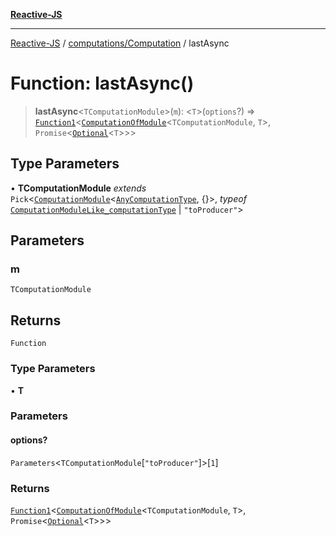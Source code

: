 [**Reactive-JS**](../../../README.md)

***

[Reactive-JS](../../../README.md) / [computations/Computation](../README.md) / lastAsync

# Function: lastAsync()

> **lastAsync**\<`TComputationModule`\>(`m`): \<`T`\>(`options`?) => [`Function1`](../../../functions/type-aliases/Function1.md)\<[`ComputationOfModule`](../../type-aliases/ComputationOfModule.md)\<`TComputationModule`, `T`\>, `Promise`\<[`Optional`](../../../functions/type-aliases/Optional.md)\<`T`\>\>\>

## Type Parameters

• **TComputationModule** *extends* `Pick`\<[`ComputationModule`](../../interfaces/ComputationModule.md)\<[`AnyComputationType`](../../type-aliases/AnyComputationType.md), \{\}\>, *typeof* [`ComputationModuleLike_computationType`](../../variables/ComputationModuleLike_computationType.md) \| `"toProducer"`\>

## Parameters

### m

`TComputationModule`

## Returns

`Function`

### Type Parameters

• **T**

### Parameters

#### options?

`Parameters`\<`TComputationModule`\[`"toProducer"`\]\>\[`1`\]

### Returns

[`Function1`](../../../functions/type-aliases/Function1.md)\<[`ComputationOfModule`](../../type-aliases/ComputationOfModule.md)\<`TComputationModule`, `T`\>, `Promise`\<[`Optional`](../../../functions/type-aliases/Optional.md)\<`T`\>\>\>
